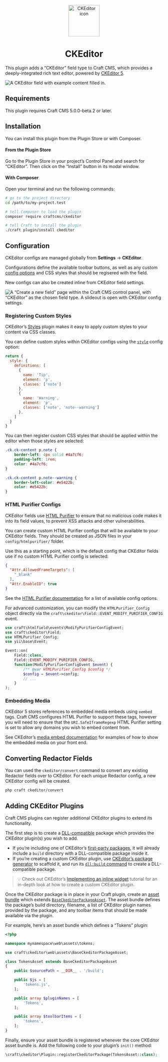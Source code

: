 <p align="center"><img src="./src/icon.svg" width="100" height="100" alt="CKEditor icon"></p>

<h1 align="center">CKEditor</h1>

This plugin adds a “CKEditor” field type to Craft CMS, which provides a deeply-integrated rich text editor, powered by [CKEditor 5](https://ckeditor.com/).

![A CKEditor field with example content filled in.](field.png)

## Requirements

This plugin requires Craft CMS 5.0.0-beta.2 or later.

## Installation

You can install this plugin from the Plugin Store or with Composer.

#### From the Plugin Store

Go to the Plugin Store in your project’s Control Panel and search for “CKEditor”. Then click on the “Install” button in its modal window.

#### With Composer

Open your terminal and run the following commands:

```bash
# go to the project directory
cd /path/to/my-project.test

# tell Composer to load the plugin
composer require craftcms/ckeditor

# tell Craft to install the plugin
./craft plugin/install ckeditor
```

## Configuration

CKEditor configs are managed globally from **Settings** → **CKEditor**.

Configurations define the available toolbar buttons, as well as any custom [config options](https://ckeditor.com/docs/ckeditor5/latest/api/module_core_editor_editorconfig-EditorConfig.html) and CSS styles that should be regisered with the field.

New configs can also be created inline from CKEditor field settings.

![A “Create a new field” page within the Craft CMS control panel, with “CKEditor” as the chosen field type. A slideout is open with CKEditor config settings.](field-settings.png)

### Registering Custom Styles

CKEditor’s [Styles](https://ckeditor.com/docs/ckeditor5/latest/features/style.html) plugin makes it easy to apply custom styles to your content via CSS classes.

You can define custom styles within CKEditor configs using the [`style`](https://ckeditor.com/docs/ckeditor5/latest/api/module_core_editor_editorconfig-EditorConfig.html#member-style) config option:

```js
return {
  style: {
    definitions: [
      {
        name: 'Tip',
        element: 'p',
        classes: ['note']
      },
      {
        name: 'Warning',
        element: 'p',
        classes: ['note', 'note--warning']
      },
    ]
  }
}
```

You can then register custom CSS styles that should be applied within the editor when those styles are selected:

```css
.ck.ck-content p.note {
    border-left: 4px solid #4a7cf6;
    padding-left: 1rem;
    color: #4a7cf6;
}

.ck.ck-content p.note--warning {
    border-left-color: #e5422b;
    color: #e5422b;
}
```

### HTML Purifier Configs

CKEditor fields use [HTML Purifier](http://htmlpurifier.org) to ensure that no malicious code makes it into its field values, to prevent XSS attacks
and other vulnerabilities.

You can create custom HTML Purifier configs that will be available to your CKEditor fields. They should be created as JSON files in
your `config/htmlpurifier/` folder.

Use this as a starting point, which is the default config that CKEditor fields use if no custom HTML Purifier config is selected:

```json
{
  "Attr.AllowedFrameTargets": [
    "_blank"
  ],
  "Attr.EnableID": true
}
```

See the [HTML Purifier documentation](http://htmlpurifier.org/live/configdoc/plain.html) for a list of available config options.

For advanced customization, you can modify the `HTMLPurifier_Config` object directly via the `craft\ckeditor\Field::EVENT_MODIFY_PURIFIER_CONFIG` event.

```php
use craft\htmlfield\events\ModifyPurifierConfigEvent;
use craft\ckeditor\Field;
use HTMLPurifier_Config;
use yii\base\Event;

Event::on(
    Field::class,
    Field::EVENT_MODIFY_PURIFIER_CONFIG,
    function(ModifyPurifierConfigEvent $event) {
        /** @var HTMLPurifier_Config $config */
        $config = $event->config;
        // ...
    }
);
```

### Embedding Media

CKEditor 5 stores references to embedded media embeds using `oembed` tags. Craft CMS configures HTML Purifier to support these tags, however you will need to ensure that the `URI.SafeIframeRegexp` HTML Purifier setting is set to allow any domains you wish to embed content from. 

See CKEditor’s [media embed documentation](https://ckeditor.com/docs/ckeditor5/latest/features/media-embed.html#displaying-embedded-media-on-your-website) for examples of how to show the embedded media on your front end.

## Converting Redactor Fields

You can used the `ckeditor/convert` command to convert any existing Redactor fields over to CKEditor. For each unique Redactor config, a new CKEditor config will be created.

```sh
php craft ckeditor/convert
```

## Adding CKEditor Plugins

Craft CMS plugins can register additional CKEditor plugins to extend its functionality.

The first step is to create a [DLL-compatible](https://ckeditor.com/docs/ckeditor5/latest/installation/advanced/alternative-setups/dll-builds.html) package which provides the CKEditor plugin(s) you wish to add.

- If you’re including one of CKEditor’s [first-party packages](https://github.com/ckeditor/ckeditor5/tree/master/packages), it will already include a `build` directory with a DLL-compatible package inside it.
- If you’re creating a custom CKEditor plugin, use [CKEditor’s package generator](https://ckeditor.com/docs/ckeditor5/latest/framework/plugins/package-generator/using-package-generator.html) to scaffold it, and run its [`dll:build` command](https://ckeditor.com/docs/ckeditor5/latest/framework/plugins/package-generator/javascript-package.html#dllbuild) to create a DLL-compatible package.

> :bulb: Check out CKEditor’s [Implementing an inline widget](https://ckeditor.com/docs/ckeditor5/latest/framework/tutorials/implementing-an-inline-widget.html) tutorial for an in-depth look at how to create a custom CKEditor plugin.

Once the CKEditor package is in place in your Craft plugin, create an [asset bundle](https://craftcms.com/docs/4.x/extend/asset-bundles.html) which extends [`BaseCkeditorPackageAsset`](src/web/assets/BaseCkeditorPackageAsset.php). The asset bundle defines the package’s build directory, filename, a list of CKEditor plugin names provided by the package, and any toolbar items that should be made available via the plugin.

For example, here’s an asset bundle which defines a “Tokens” plugin:

```php
<?php

namespace mynamespace\web\assets\tokens;

use craft\ckeditor\web\assets\BaseCkeditorPackageAsset;

class TokensAsset extends BaseCkeditorPackageAsset
{
    public $sourcePath = __DIR__ . '/build';

    public $js = [
        'tokens.js',
    ];

    public array $pluginNames = [
        'Tokens',
    ];

    public array $toolbarItems = [
        'tokens',
    ];
}
```

Finally, ensure your asset bundle is registered whenever the core CKEditor asset bundle is. Add the following code to your plugin’s `init()` method:

```php
\craft\ckeditor\Plugin::registerCkeditorPackage(TokensAsset::class);
```
